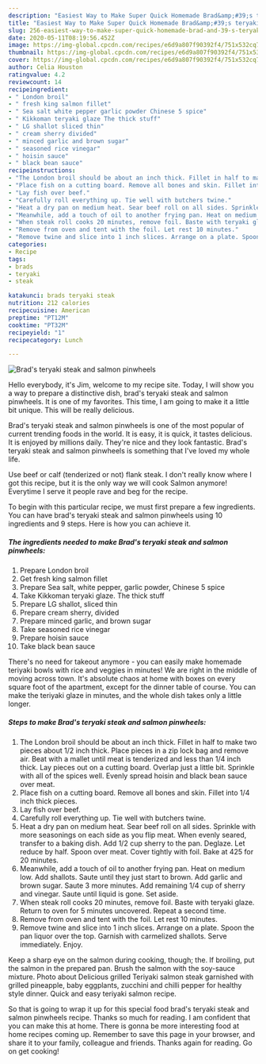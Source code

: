 ```yaml
---
description: "Easiest Way to Make Super Quick Homemade Brad&amp;#39;s teryaki steak and salmon pinwheels"
title: "Easiest Way to Make Super Quick Homemade Brad&amp;#39;s teryaki steak and salmon pinwheels"
slug: 256-easiest-way-to-make-super-quick-homemade-brad-and-39-s-teryaki-steak-and-salmon-pinwheels
date: 2020-05-11T08:19:56.452Z
image: https://img-global.cpcdn.com/recipes/e6d9a807f90392f4/751x532cq70/brads-teryaki-steak-and-salmon-pinwheels-recipe-main-photo.jpg
thumbnail: https://img-global.cpcdn.com/recipes/e6d9a807f90392f4/751x532cq70/brads-teryaki-steak-and-salmon-pinwheels-recipe-main-photo.jpg
cover: https://img-global.cpcdn.com/recipes/e6d9a807f90392f4/751x532cq70/brads-teryaki-steak-and-salmon-pinwheels-recipe-main-photo.jpg
author: Celia Houston
ratingvalue: 4.2
reviewcount: 14
recipeingredient:
- " London broil"
- " fresh king salmon fillet"
- " Sea salt white pepper garlic powder Chinese 5 spice"
- " Kikkoman teryaki glaze The thick stuff"
- " LG shallot sliced thin"
- " cream sherry divided"
- " minced garlic and brown sugar"
- " seasoned rice vinegar"
- " hoisin sauce"
- " black bean sauce"
recipeinstructions:
- "The London broil should be about an inch thick. Fillet in half to make two pieces about 1/2 inch thick. Place pieces in a zip lock bag and remove air. Beat with a mallet until meat is tenderized and less than 1/4 inch thick. Lay pieces out on a cutting board. Overlap just a little bit. Sprinkle with all of the spices well. Evenly spread hoisin and black bean sauce over meat."
- "Place fish on a cutting board. Remove all bones and skin. Fillet into 1/4 inch thick pieces."
- "Lay fish over beef."
- "Carefully roll everything up. Tie well with butchers twine."
- "Heat a dry pan on medium heat. Sear beef roll on all sides. Sprinkle with more seasonings on each side as you flip meat. When evenly seared, transfer to a baking dish. Add 1/2 cup sherry to the pan. Deglaze. Let reduce by half. Spoon over meat. Cover tightly with foil. Bake at 425 for 20 minutes."
- "Meanwhile, add a touch of oil to another frying pan. Heat on medium low. Add shallots. Saute until they just start to brown. Add garlic and brown sugar. Saute 3 more minutes. Add remaining 1/4 cup of sherry and vinegar. Saute until liquid is gone. Set aside."
- "When steak roll cooks 20 minutes, remove foil. Baste with teryaki glaze. Return to oven for 5 minutes uncovered. Repeat a second time."
- "Remove from oven and tent with the foil. Let rest 10 minutes."
- "Remove twine and slice into 1 inch slices. Arrange on a plate. Spoon the pan liquor over the top. Garnish with carmelized shallots. Serve immediately. Enjoy."
categories:
- Recipe
tags:
- brads
- teryaki
- steak

katakunci: brads teryaki steak 
nutrition: 212 calories
recipecuisine: American
preptime: "PT12M"
cooktime: "PT32M"
recipeyield: "1"
recipecategory: Lunch

---
```



![Brad&#39;s teryaki steak and salmon pinwheels](https://img-global.cpcdn.com/recipes/e6d9a807f90392f4/751x532cq70/brads-teryaki-steak-and-salmon-pinwheels-recipe-main-photo.jpg)

Hello everybody, it's Jim, welcome to my recipe site. Today, I will show you a way to prepare a distinctive dish, brad&#39;s teryaki steak and salmon pinwheels. It is one of my favorites. This time, I am going to make it a little bit unique. This will be really delicious.

Brad&#39;s teryaki steak and salmon pinwheels is one of the most popular of current trending foods in the world. It is easy, it is quick, it tastes delicious. It is enjoyed by millions daily. They're nice and they look fantastic. Brad&#39;s teryaki steak and salmon pinwheels is something that I've loved my whole life.

Use beef or calf (tenderized or not) flank steak. I don&#39;t really know where I got this recipe, but it is the only way we will cook Salmon anymore! Everytime I serve it people rave and beg for the recipe.


To begin with this particular recipe, we must first prepare a few ingredients. You can have brad&#39;s teryaki steak and salmon pinwheels using 10 ingredients and 9 steps. Here is how you can achieve it.

<!--inarticleads1-->

##### The ingredients needed to make Brad&#39;s teryaki steak and salmon pinwheels:

1. Prepare  London broil
1. Get  fresh king salmon fillet
1. Prepare  Sea salt, white pepper, garlic powder, Chinese 5 spice
1. Take  Kikkoman teryaki glaze. The thick stuff
1. Prepare  LG shallot, sliced thin
1. Prepare  cream sherry, divided
1. Prepare  minced garlic, and brown sugar
1. Take  seasoned rice vinegar
1. Prepare  hoisin sauce
1. Take  black bean sauce


There&#39;s no need for takeout anymore - you can easily make homemade teriyaki bowls with rice and veggies in minutes! We are right in the middle of moving across town. It&#39;s absolute chaos at home with boxes on every square foot of the apartment, except for the dinner table of course. You can make the teriyaki glaze in minutes, and the whole dish takes only a little longer. 

<!--inarticleads2-->

##### Steps to make Brad&#39;s teryaki steak and salmon pinwheels:

1. The London broil should be about an inch thick. Fillet in half to make two pieces about 1/2 inch thick. Place pieces in a zip lock bag and remove air. Beat with a mallet until meat is tenderized and less than 1/4 inch thick. Lay pieces out on a cutting board. Overlap just a little bit. Sprinkle with all of the spices well. Evenly spread hoisin and black bean sauce over meat.
1. Place fish on a cutting board. Remove all bones and skin. Fillet into 1/4 inch thick pieces.
1. Lay fish over beef.
1. Carefully roll everything up. Tie well with butchers twine.
1. Heat a dry pan on medium heat. Sear beef roll on all sides. Sprinkle with more seasonings on each side as you flip meat. When evenly seared, transfer to a baking dish. Add 1/2 cup sherry to the pan. Deglaze. Let reduce by half. Spoon over meat. Cover tightly with foil. Bake at 425 for 20 minutes.
1. Meanwhile, add a touch of oil to another frying pan. Heat on medium low. Add shallots. Saute until they just start to brown. Add garlic and brown sugar. Saute 3 more minutes. Add remaining 1/4 cup of sherry and vinegar. Saute until liquid is gone. Set aside.
1. When steak roll cooks 20 minutes, remove foil. Baste with teryaki glaze. Return to oven for 5 minutes uncovered. Repeat a second time.
1. Remove from oven and tent with the foil. Let rest 10 minutes.
1. Remove twine and slice into 1 inch slices. Arrange on a plate. Spoon the pan liquor over the top. Garnish with carmelized shallots. Serve immediately. Enjoy.


Keep a sharp eye on the salmon during cooking, though; the. If broiling, put the salmon in the prepared pan. Brush the salmon with the soy-sauce mixture. Photo about Delicious grilled Teriyaki salmon steak garnished with grilled pineapple, baby eggplants, zucchini and chilli pepper for healthy style dinner. Quick and easy teriyaki salmon recipe. 

So that is going to wrap it up for this special food brad&#39;s teryaki steak and salmon pinwheels recipe. Thanks so much for reading. I am confident that you can make this at home. There is gonna be more interesting food at home recipes coming up. Remember to save this page in your browser, and share it to your family, colleague and friends. Thanks again for reading. Go on get cooking!
